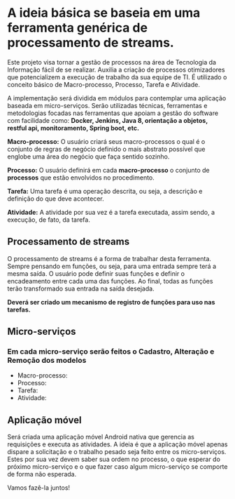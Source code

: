 # A ideia básica se baseia em uma ferramenta genérica de processamento de streams. 

Este projeto visa tornar a gestão de processos na área de Tecnologia da Informação fácil de se realizar.
Auxilia a criação de processos otimizadores que potencializem a execução de trabalho da sua equipe de TI.
É utilizado o conceito básico de Macro-processo, Processo, Tarefa e Atividade.

A implementação será dividida em módulos para contemplar uma aplicação baseada em micro-serviços.
Serão utilizadas técnicas, ferramentas e metodologias focadas nas ferramentas que apoiam a gestão do software com facilidade como: __Docker, Jenkins, Java 8, orientação a objetos, restful api, monitoramento, Spring boot, etc.__

__Macro-processo:__ O usuário criará seus macro-processos o qual é o conjunto de regras de negócio definido o mais abstrato possível que englobe uma área do negócio que faça sentido sozinho.

__Processo:__ O usuário definirá em cada __macro-processo__ o conjunto de __processos__ que estão envolvidos no procedimento.

__Tarefa:__ Uma tarefa é uma operação descrita, ou seja, a descrição e definição do que deve acontecer.

__Atividade:__ A atividade por sua vez é a tarefa executada, assim sendo, a execução, de fato, da tarefa.

## Processamento de streams
O processamento de streams é a forma de trabalhar desta ferramenta. Sempre pensando em funções, ou seja, para uma entrada sempre terá a mesma saída. O usuário pode definir suas funções e definir o encadeamento entre cada uma das funções. Ao final, todas as funções terão transformado sua entrada na saída desejada.

__Deverá ser criado um mecanismo de registro de funções para uso nas tarefas.__

## Micro-serviços
### Em cada micro-serviço serão feitos o Cadastro, Alteração e Remoção dos modelos
- Macro-processo: 
- Processo: 
- Tarefa: 
- Atividade: 

## Aplicação móvel
Será criada uma aplicação móvel Android nativa que gerencia as requisições e executa as atividades.
A ideia é que a aplicação móvel apenas dispare a solicitação e o trabalho pesado seja feito entre os micro-serviços.
Estes por sua vez devem saber sua ordem no processo, o que esperar do próximo micro-serviço e o que fazer caso algum micro-serviço se comporte de forma não esperada.

Vamos fazê-la juntos!
